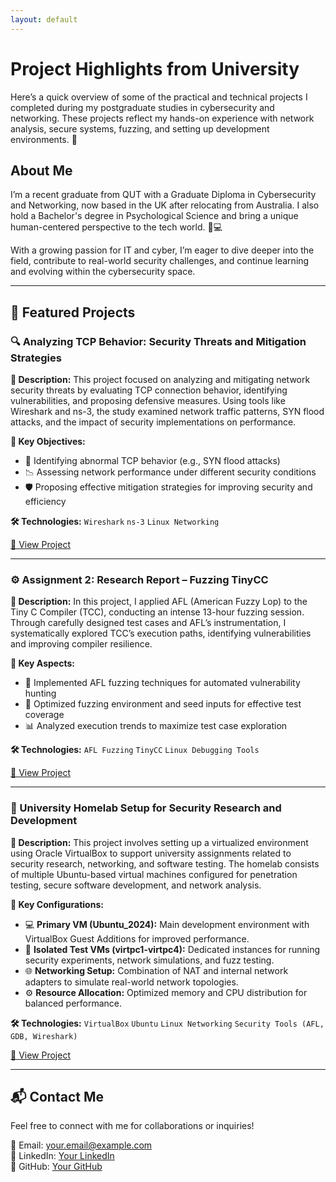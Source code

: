 ```yaml
---
layout: default
---
```


# Project Highlights from University

Here’s a quick overview of some of the practical and technical projects I completed during my postgraduate studies in cybersecurity and networking. These projects reflect my hands-on experience with network analysis, secure systems, fuzzing, and setting up development environments. 🚀

## About Me

I’m a recent graduate from QUT with a Graduate Diploma in Cybersecurity and Networking, now based in the UK after relocating from Australia. I also hold a Bachelor's degree in Psychological Science and bring a unique human-centered perspective to the tech world. 🧠💻

With a growing passion for IT and cyber, I’m eager to dive deeper into the field, contribute to real-world security challenges, and continue learning and evolving within the cybersecurity space.

---

## 🚀 Featured Projects

### 🔍 Analyzing TCP Behavior: Security Threats and Mitigation Strategies
**📌 Description:** This project focused on analyzing and mitigating network security threats by evaluating TCP connection behavior, identifying vulnerabilities, and proposing defensive measures. Using tools like Wireshark and ns-3, the study examined network traffic patterns, SYN flood attacks, and the impact of security implementations on performance.

**🎯 Key Objectives:**
- 🧠 Identifying abnormal TCP behavior (e.g., SYN flood attacks)
- 📉 Assessing network performance under different security conditions
- 🛡️ Proposing effective mitigation strategies for improving security and efficiency

**🛠️ Technologies:** `Wireshark` `ns-3` `Linux Networking`

[🔗 View Project](#)

---

### ⚙️ Assignment 2: Research Report – Fuzzing TinyCC
**📌 Description:** In this project, I applied AFL (American Fuzzy Lop) to the Tiny C Compiler (TCC), conducting an intense 13-hour fuzzing session. Through carefully designed test cases and AFL’s instrumentation, I systematically explored TCC’s execution paths, identifying vulnerabilities and improving compiler resilience.

**🧪 Key Aspects:**
- 🧬 Implemented AFL fuzzing techniques for automated vulnerability hunting
- 🧠 Optimized fuzzing environment and seed inputs for effective test coverage
- 📊 Analyzed execution trends to maximize test case exploration

**🛠️ Technologies:** `AFL Fuzzing` `TinyCC` `Linux Debugging Tools`

[🔗 View Project](#)

---

### 🧰 University Homelab Setup for Security Research and Development
**📌 Description:** This project involves setting up a virtualized environment using Oracle VirtualBox to support university assignments related to security research, networking, and software testing. The homelab consists of multiple Ubuntu-based virtual machines configured for penetration testing, secure software development, and network analysis.

**🔧 Key Configurations:**
- 💻 **Primary VM (Ubuntu_2024):** Main development environment with VirtualBox Guest Additions for improved performance.
- 🧪 **Isolated Test VMs (virtpc1-virtpc4):** Dedicated instances for running security experiments, network simulations, and fuzz testing.
- 🌐 **Networking Setup:** Combination of NAT and internal network adapters to simulate real-world network topologies.
- ⚙️ **Resource Allocation:** Optimized memory and CPU distribution for balanced performance.

**🛠️ Technologies:** `VirtualBox` `Ubuntu` `Linux Networking` `Security Tools (AFL, GDB, Wireshark)`

[🔗 View Project](#)

---

## 📬 Contact Me

Feel free to connect with me for collaborations or inquiries!

📧 Email: your.email@example.com  
💼 LinkedIn: [Your LinkedIn](#)  
🐙 GitHub: [Your GitHub](#)




